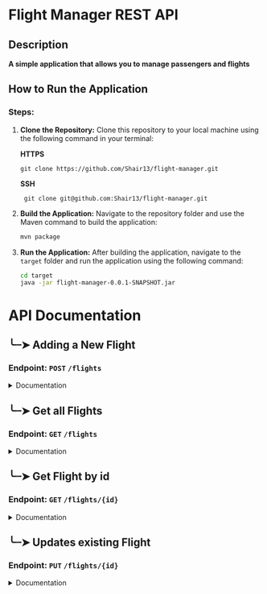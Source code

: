 # Flight Manager REST API

## Description

**A simple application that allows you to manage passengers and flights**

## How to Run the Application

### Steps:

1. **Clone the Repository:** Clone this repository to your local machine using the following command in your terminal:

   **HTTPS**
    ```
    git clone https://github.com/Shair13/flight-manager.git
    ```
   **SSH**
   ```
    git clone git@github.com:Shair13/flight-manager.git
    ```

2. **Build the Application:** Navigate to the repository folder and use the Maven command to build the application:

    ```bash
    mvn package
    ```

3. **Run the Application:** After building the application, navigate to the `target` folder and run the application using the following command:

    ```bash
    cd target
    java -jar flight-manager-0.0.1-SNAPSHOT.jar
    ```

# API Documentation

## ╰┈➤ Adding a New Flight

### **Endpoint:** `POST` `/flights`

<details>
<summary>Documentation</summary>

**Description:**
Adds a new flight to the system.

**Request Body:**
- Format: JSON
- Sample Request Body:
```json
{
  "number": "3",
  "departure": "2024-07-23T08:00:00",
  "route": "Warsaw - Chicago",
  "availableSeats": 120
}
```
**Data types:**
- int number (greater than 0)
- LocalDateTime departure (cannot be past)
- String route (must not be empty)
- int availableSeats (greater or equal 0)

**Response:**
- Status Code: **201 Created**
- Body: Object representing the added flight.
- Sample Response Body:

```json
{
  "id": 1,
  "number": 3,
  "route": "Warsaw - London",
  "date": "2024-07-23T08:00:00",
  "availableSeats": 96,
  "passengers": null
}
```

**Errors:**

- Incorrect value of any field. Example of incorrect values for all fields:

```json
{
    "date": "Must be a future date.",
    "number": "Flight number must be greater than 0.",
    "route": "Route cannot be an empty field.",
    "availableSeats": "Available seats must be not be less than 0."
}
```

- Incorrect type of value for flight number:

```json
{
"error": "JSON parse error: Cannot deserialize value of type `int` from String 'd': not a valid `int` value"
}
```

</details>

## ╰┈➤ Get all Flights

### **Endpoint:** `GET` `/flights`
<details>
<summary>Documentation</summary>

**Description:**
Returns all flights from database.

**Possible URL parameters:**
- sort
- page
- size

**Request Body:**
Empty.

**Data types:**
None

**Response:**
- Status Code: **200 OK**
- Sample Response Body:

```json
[
   {
      "id": 1,
      "number": 10,
      "route": "Warsaw - Berlin",
      "date": "2024-04-30T12:35:00",
      "availableSeats": 140,
      "passengers": []
   },
   {
      "id": 2,
      "number": 27,
      "route": "Palermo - Warsaw",
      "date": "2024-05-01T17:00:00",
      "availableSeats": 130,
      "passengers": []
   },
   {
      "id": 3,
      "number": 13,
      "route": "Warsaw - Oslo",
      "date": "2024-06-01T12:00:00",
      "availableSeats": 129,
      "passengers": [
         {
            "id": 2,
            "name": "Han",
            "surname": "Solo",
            "phone": "123 456 789"
         }
      ]
   }
]
```
</details>

## ╰┈➤ Get Flight by id

### **Endpoint:** `GET` `/flights/{id}`
<details>
<summary>Documentation</summary>

**Description:**
Returns flight by id from database.

**Request Body:**
Empty.

**Data types:**
None

**Response:**
- Status Code: **200 OK**
- Sample Response Body:

```json
{
   "id": 3,
   "number": 13,
   "route": "Warsaw - Oslo",
   "date": "2024-06-01T12:00:00",
   "availableSeats": 129,
   "passengers": [
      {
         "id": 2,
         "name": "Han",
         "surname": "Solo",
         "phone": "123 456 789"
      }
   ]
}
```

**Errors:**

- When flight does not exist:
```json
{
   "error": "Flight with id = 14 not found"
}
```
</details>

## ╰┈➤ Updates existing Flight

### **Endpoint:** `PUT` `/flights/{id}`

<details>
<summary>Documentation</summary>

**Description:**
Updates existing flight.

**Request Body:**
- Format: JSON
- Sample Request Body:
```json
{
   "number": "4",
   "date": "2024-07-23T08:00:00",
   "route": "Warsaw - Chicago",
   "availableSeats": 120
}
```
**Data types:**
- int number (greater than 0)
- LocalDateTime departure (cannot be past)
- String route (must not be empty)
- int availableSeats (greater or equal 0)

**Response:**
- Status Code: **200 OK**
- Body: Object representing the added flight.
- Sample Response Body:

```json
{
   "id": 3,
   "number": 4,
   "route": "Warsaw - Chicago",
   "date": "2024-07-23T08:00:00",
   "availableSeats": 120,
   "passengers": [
      {
         "id": 2,
         "name": "Han",
         "surname": "Solo",
         "phone": "123 456 789"
      }
   ]
}
```

**Errors:**

- Incorrect value of any field. Example of incorrect values for all fields:

```json
{
    "date": "Must be a future date.",
    "number": "Flight number must be greater than 0.",
    "route": "Route cannot be an empty field.",
    "availableSeats": "Available seats must be not be less than 0."
}
```

- Incorrect type of value for flight number:

```json
{
"error": "JSON parse error: Cannot deserialize value of type `int` from String 'd': not a valid `int` value"
}
```
- Flight not found:

```json
{
    "error": "Flight with id = 39 not found"
}
```

</details>